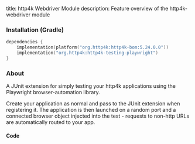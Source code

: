 title: http4k Webdriver Module
description: Feature overview of the http4k-webdriver module

### Installation (Gradle)

```kotlin
dependencies {
    implementation(platform("org.http4k:http4k-bom:5.24.0.0"))
    implementation("org.http4k:http4k-testing-playwright")
}
```

### About

A JUnit extension for simply testing your http4k applications using the Playwright browser-automation library.

Create your application as normal and pass to the JUnit extension when registering it. The application is then launched
on a random port and a connected browser object injected into the test - requests to non-http URLs are automatically
routed to your app.

#### Code [<img class="octocat"/>](https://github.com/http4k/http4k/blob/master/src/docs/guide/reference/playwright/example.kt)

<script src="https://gist-it.appspot.com/https://github.com/http4k/http4k/blob/master/src/docs/guide/reference/playwright/example.kt"></script>

[http4k]: https://http4k.org
